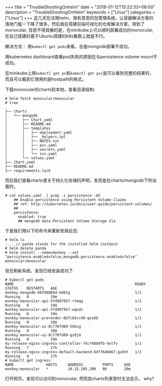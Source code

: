 +++
title = "TroubleShootingOnhelm"
date = "2018-01-12T15:22:33+08:00"
description = "TroubleShootingOnHelm"
keywords = ["Linux"]
categories = ["Linux"]
+++
这几天在试用helm，很有意思的包管理系统，让容器解决方案的落地门槛一下降了很多。然后我在搭建前端可视化的仓库解决方案，用到了monocular,
百思不得其解的是，在minikube上可以顺利部署成功的monocular,
在自己搭建的基于Ubuntu搭建的k8s集群上就是不行。    

解决方法： 用`kubectl get pods`来看，总是mongodb部署不成功。    

用kubernetes dashboard查看pod失败的原因在与persistence volume mount不成功。    

在minikube上用`kubectl get pv`和`kubectl get
pvc`是可以看到完整的结果的，而且可以看到它使用的是hostpath的格式。    

下载monocular的charts到本地，查看目录结构:    

```
# helm fetch monocular/monocular
# tree
.
├── charts
│   └── mongodb
│       ├── Chart.yaml
│       ├── README.md
│       ├── templates
│       │   ├── deployment.yaml
│       │   ├── _helpers.tpl
│       │   ├── NOTES.txt
│       │   ├── pvc.yaml
│       │   ├── secrets.yaml
│       │   └── svc.yaml
│       └── values.yaml
├── Chart.yaml
├── README.md
├── requirements.lock

```
而后我们查看charts里关于持久化存储的声明，发现是在charts/mongodb下所设置的，    

```
# cat values.yaml  | grep -i persistence -A5
    ## Enable persistence using Persistent Volume Claims
    ## ref: http://kubernetes.io/docs/user-guide/persistent-volumes/
    ##
    persistence:
      enabled: true
      ## mongodb data Persistent Volume Storage Cla
```
于是我们用以下的命令来重新安装此包:    

```
# helm ls
.... // panda stands for the installed helm instance
# helm delete panda
# helm install --name=monkey --set "persistence.enabled=false,mongodb.persistence.enabled=false"  monocular/monocular
```
现在刷新系统，发现已经安装成功了:    

```
# kubectl get pods
NAME                                                        READY     STATUS    RESTARTS   AGE
monkey-mongodb-66fd888d4-k66tg                              1/1       Running   0          19m
monkey-monocular-api-5fd987957-rtmqq                        1/1       Running   6          19m
monkey-monocular-api-5fd987957-wqxds                        1/1       Running   6          19m
monkey-monocular-prerender-6b7cb5cc98-gxs8b                 1/1       Running   0          19m
monkey-monocular-ui-8c776fd89-5hbcg                         1/1       Running   0          19m
monkey-monocular-ui-8c776fd89-gz8jm                         1/1       Running   0          19m
my-release-nginx-ingress-controller-74c748b9fb-9xtfv        1/1       Running   7          17h
my-release-nginx-ingress-default-backend-64f764b667-gxkht   1/1       Running   4          17h
# kubectl get ingress
NAME               HOSTS     ADDRESS         PORTS     AGE
monkey-monocular   *         10.15.205.200   80        20m
```
打开网页，发现可以访问到monocular, 然而其charts列表暂时无法显示， why?


